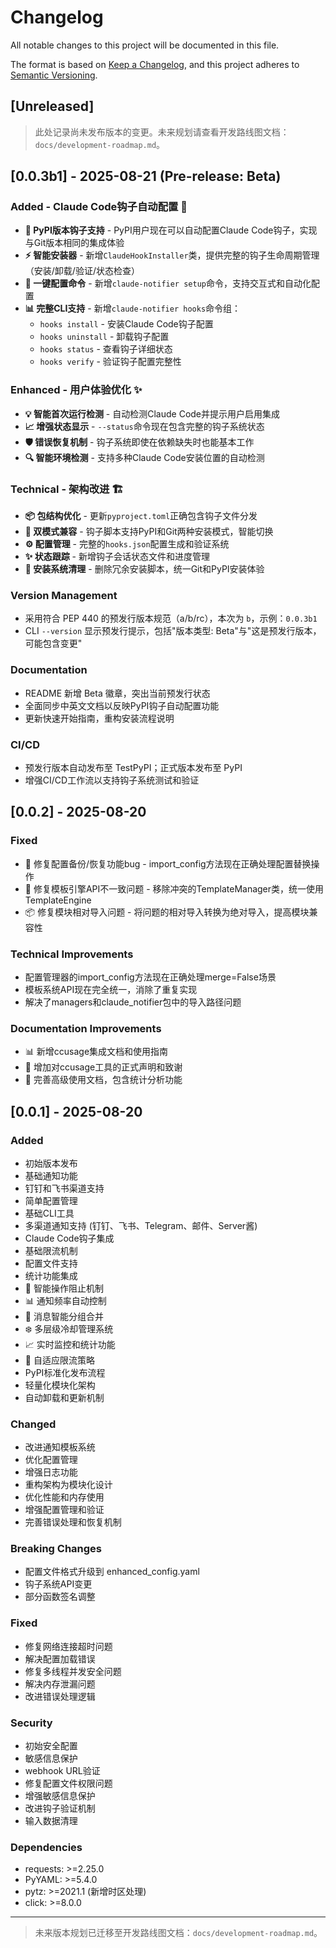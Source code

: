 # Changelog

All notable changes to this project will be documented in this file.

The format is based on [Keep a Changelog](https://keepachangelog.com/en/1.0.0/),
and this project adheres to [Semantic Versioning](https://semver.org/spec/v2.0.0.html).

## [Unreleased]

> 此处记录尚未发布版本的变更。未来规划请查看开发路线图文档：`docs/development-roadmap.md`。

## [0.0.3b1] - 2025-08-21 (Pre-release: Beta)

### Added - Claude Code钩子自动配置 🚀
- **🔧 PyPI版本钩子支持** - PyPI用户现在可以自动配置Claude Code钩子，实现与Git版本相同的集成体验
- **⚡ 智能安装器** - 新增`ClaudeHookInstaller`类，提供完整的钩子生命周期管理（安装/卸载/验证/状态检查）
- **🎯 一键配置命令** - 新增`claude-notifier setup`命令，支持交互式和自动化配置
- **📊 完整CLI支持** - 新增`claude-notifier hooks`命令组：
  - `hooks install` - 安装Claude Code钩子配置
  - `hooks uninstall` - 卸载钩子配置
  - `hooks status` - 查看钩子详细状态  
  - `hooks verify` - 验证钩子配置完整性

### Enhanced - 用户体验优化 ✨
- **💡 智能首次运行检测** - 自动检测Claude Code并提示用户启用集成
- **📈 增强状态显示** - `--status`命令现在包含完整的钩子系统状态
- **🛡️ 错误恢复机制** - 钩子系统即使在依赖缺失时也能基本工作
- **🔍 智能环境检测** - 支持多种Claude Code安装位置的自动检测

### Technical - 架构改进 🏗️
- **📦 包结构优化** - 更新`pyproject.toml`正确包含钩子文件分发
- **🔄 双模式兼容** - 钩子脚本支持PyPI和Git两种安装模式，智能切换
- **⚙️ 配置管理** - 完整的`hooks.json`配置生成和验证系统
- **✨ 状态跟踪** - 新增钩子会话状态文件和进度管理
- **🧹 安装系统清理** - 删除冗余安装脚本，统一Git和PyPI安装体验

### Version Management
- 采用符合 PEP 440 的预发行版本规范（a/b/rc），本次为 `b`，示例：`0.0.3b1`
- CLI `--version` 显示预发行提示，包括"版本类型: Beta"与"这是预发行版本，可能包含变更"

### Documentation
- README 新增 Beta 徽章，突出当前预发行状态
- 全面同步中英文文档以反映PyPI钩子自动配置功能
- 更新快速开始指南，重构安装流程说明

### CI/CD
- 预发行版本自动发布至 TestPyPI；正式版本发布至 PyPI
- 增强CI/CD工作流以支持钩子系统测试和验证

## [0.0.2] - 2025-08-20

### Fixed
- 🔧 修复配置备份/恢复功能bug - import_config方法现在正确处理配置替换操作
- 🎯 修复模板引擎API不一致问题 - 移除冲突的TemplateManager类，统一使用TemplateEngine
- 📦 修复模块相对导入问题 - 将问题的相对导入转换为绝对导入，提高模块兼容性

### Technical Improvements
- 配置管理器的import_config方法现在正确处理merge=False场景
- 模板系统API现在完全统一，消除了重复实现
- 解决了managers和claude_notifier包中的导入路径问题

### Documentation Improvements
- 📊 新增ccusage集成文档和使用指南
- 🔗 增加对ccusage工具的正式声明和致谢
- 📖 完善高级使用文档，包含统计分析功能

## [0.0.1] - 2025-08-20

### Added
- 初始版本发布
- 基础通知功能
- 钉钉和飞书渠道支持
- 简单配置管理
- 基础CLI工具
- 多渠道通知支持 (钉钉、飞书、Telegram、邮件、Server酱)
- Claude Code钩子集成
- 基础限流机制
- 配置文件支持
- 统计功能集成
- 🧠 智能操作阻止机制
- 📊 通知频率自动控制
- 🔄 消息智能分组合并
- ❄️ 多层级冷却管理系统
- 📈 实时监控和统计功能
- 🎯 自适应限流策略
- PyPI标准化发布流程
- 轻量化模块化架构
- 自动卸载和更新机制

### Changed
- 改进通知模板系统
- 优化配置管理
- 增强日志功能
- 重构架构为模块化设计
- 优化性能和内存使用
- 增强配置管理和验证
- 完善错误处理和恢复机制

### Breaking Changes
- 配置文件格式升级到 enhanced_config.yaml
- 钩子系统API变更
- 部分函数签名调整

### Fixed
- 修复网络连接超时问题
- 解决配置加载错误
- 修复多线程并发安全问题
- 解决内存泄漏问题
- 改进错误处理逻辑

### Security
- 初始安全配置
- 敏感信息保护
- webhook URL验证
- 修复配置文件权限问题
- 增强敏感信息保护
- 改进钩子验证机制
- 输入数据清理

### Dependencies
- requests: >=2.25.0
- PyYAML: >=5.4.0
- pytz: >=2021.1 (新增时区处理)
- click: >=8.0.0

---

> 未来版本规划已迁移至开发路线图文档：`docs/development-roadmap.md`。
